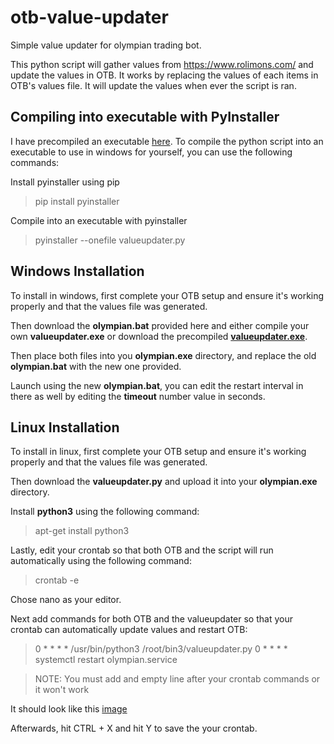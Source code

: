# otb-value-updater
Simple value updater for olympian trading bot.

This python script will gather values from https://www.rolimons.com/ and update the values in OTB. It works by replacing the values of each items in OTB's values file. It will update the values when ever the script is ran.

## Compiling into executable with PyInstaller

I have precompiled an executable [here](https://github.com/jafigueroa-dev/otb-value-updater/blob/master/valueupdater.exe). To compile the python script into an executable to use in windows for yourself, you can use the following commands:

Install pyinstaller using pip
> pip install pyinstaller

Compile into an executable with pyinstaller
> pyinstaller --onefile valueupdater.py

## Windows Installation

To install in windows, first complete your OTB setup and ensure it's working properly and that the values file was generated.

Then download the **olympian.bat** provided here and either compile your own **valueupdater.exe** or download the precompiled [**valueupdater.exe**](https://github.com/jafigueroa-dev/otb-value-updater/blob/master/valueupdater.exe).

Then place both files into you **olympian.exe** directory, and replace the old **olympian.bat** with the new one provided.

Launch using the new **olympian.bat**, you can edit the restart interval in there as well by editing the **timeout** number value in seconds.

## Linux Installation

To install in linux, first complete your OTB setup and ensure it's working properly and that the values file was generated.

Then download the **valueupdater.py** and upload it into your **olympian.exe** directory.

Install **python3** using the following command:
> apt-get install python3

Lastly, edit your crontab so that both OTB and the script will run automatically using the following command:
> crontab -e

Chose nano as your editor.

Next add commands for both OTB and the valueupdater so that your crontab can automatically update values and restart OTB:
> 0 * * * * /usr/bin/python3 /root/bin3/valueupdater.py
> 0 * * * * systemctl restart olympian.service

> NOTE: You must add and empty line after your crontab commands or it won't work

It should look like this [image](https://i.gyazo.com/06512cf9cb38880a7a26543388e7de42.png)

Afterwards, hit CTRL + X and hit Y to save the your crontab.
